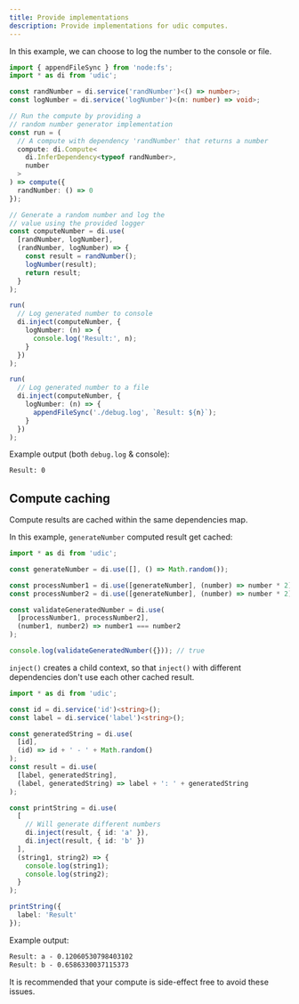 ```yaml
---
title: Provide implementations
description: Provide implementations for udic computes.
---
```


In this example, we can choose to log the number to the console or file.
```ts
import { appendFileSync } from 'node:fs';
import * as di from 'udic';

const randNumber = di.service('randNumber')<() => number>;
const logNumber = di.service('logNumber')<(n: number) => void>;

// Run the compute by providing a
// random number generator implementation
const run = (
  // A compute with dependency 'randNumber' that returns a number
  compute: di.Compute<
    di.InferDependency<typeof randNumber>,
    number
  >
) => compute({
  randNumber: () => 0
});

// Generate a random number and log the
// value using the provided logger
const computeNumber = di.use(
  [randNumber, logNumber],
  (randNumber, logNumber) => {
    const result = randNumber();
    logNumber(result);
    return result;
  }
);

run(
  // Log generated number to console
  di.inject(computeNumber, {
    logNumber: (n) => {
      console.log('Result:', n);
    }
  })
);

run(
  // Log generated number to a file
  di.inject(computeNumber, {
    logNumber: (n) => {
      appendFileSync('./debug.log', `Result: ${n}`);
    }
  })
);
```

Example output (both `debug.log` & console):
```txt showLineNumbers=false
Result: 0
```

## Compute caching
Compute results are cached within the same dependencies map.

In this example, `generateNumber` computed result get cached:
```ts
import * as di from 'udic';

const generateNumber = di.use([], () => Math.random());

const processNumber1 = di.use([generateNumber], (number) => number * 2);
const processNumber2 = di.use([generateNumber], (number) => number * 2);

const validateGeneratedNumber = di.use(
  [processNumber1, processNumber2],
  (number1, number2) => number1 === number2
);

console.log(validateGeneratedNumber({})); // true
```

`inject()` creates a child context, so that `inject()` with different dependencies don't use each other cached result.
```ts
import * as di from 'udic';

const id = di.service('id')<string>();
const label = di.service('label')<string>();

const generatedString = di.use(
  [id],
  (id) => id + ' - ' + Math.random()
);
const result = di.use(
  [label, generatedString],
  (label, generatedString) => label + ': ' + generatedString
);

const printString = di.use(
  [
    // Will generate different numbers
    di.inject(result, { id: 'a' }),
    di.inject(result, { id: 'b' })
  ],
  (string1, string2) => {
    console.log(string1);
    console.log(string2);
  }
);

printString({
  label: 'Result'
});
```

Example output:
```txt showLineNumbers=false
Result: a - 0.12060530798403102
Result: b - 0.6586330037115373
```

It is recommended that your compute is side-effect free to avoid these issues.

